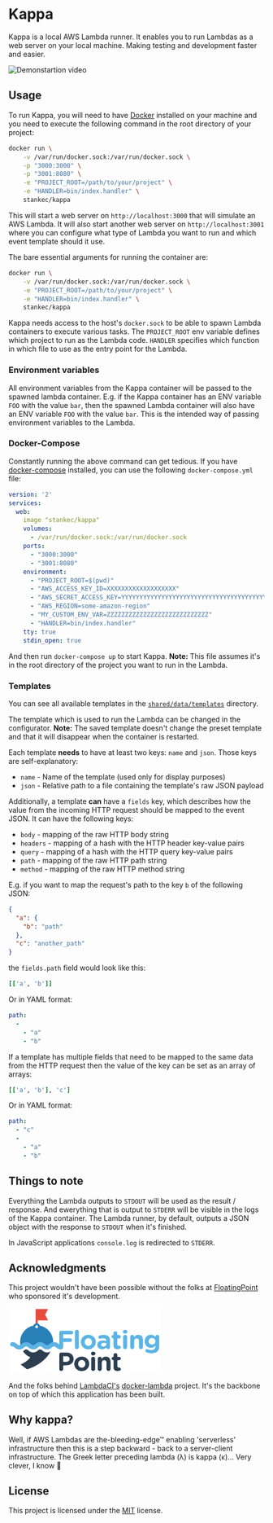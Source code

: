 # Kappa

Kappa is a local AWS Lambda runner. It enables you to run Lambdas as a web
server on your local machine. Making testing and development faster and easier.

![Demonstartion video](http://i.giphy.com/3o7bu7zFFPcMP3al8Y.gif)

## Usage

To run Kappa, you will need to have [Docker](https://www.docker.com/) installed
on your machine and you need to execute the following command in the root
directory of your project:

```Bash
docker run \
    -v /var/run/docker.sock:/var/run/docker.sock \
    -p "3000:3000" \
    -p "3001:8080" \
    -e "PROJECT_ROOT=/path/to/your/project" \
    -e "HANDLER=bin/index.handler" \
    stankec/kappa
```

This will start a web server on `http://localhost:3000` that will simulate an
AWS Lambda. It will also start another web server on `http://localhost:3001`
where you can configure what type of Lambda you want to run and which event
template should it use.

The bare essential arguments for running the container are:

```Bash
docker run \
    -v /var/run/docker.sock:/var/run/docker.sock \
    -e "PROJECT_ROOT=/path/to/your/project" \
    -e "HANDLER=bin/index.handler" \
    stankec/kappa
```

Kappa needs access to the host's `docker.sock` to be able to spawn Lambda
containers to execute various tasks. The `PROJECT_ROOT` env variable defines
which project to run as the Lambda code. `HANDLER` specifies which function in
which file to use as the entry point for the Lambda.

### Environment variables

All environment variables from the Kappa container will be passed to the spawned
lambda container. E.g. if the Kappa container has an ENV variable `FOO` with the
value `bar`, then the spawned Lambda container will also have an ENV variable
`FOO` with the value `bar`. This is the intended way of passing environment
variables to the Lambda.

### Docker-Compose

Constantly running the above command can get tedious. If you have
[docker-compose](https://docs.docker.com/compose/) installed, you can use the
following `docker-compose.yml` file:

```YAML
version: '2'
services:
  web:
    image "stankec/kappa"
    volumes:
      - /var/run/docker.sock:/var/run/docker.sock
    ports:
      - "3000:3000"
      - "3001:8080"
    environment:
      - "PROJECT_ROOT=$(pwd)"
      - "AWS_ACCESS_KEY_ID=XXXXXXXXXXXXXXXXXXX"
      - "AWS_SECRET_ACCESS_KEY=YYYYYYYYYYYYYYYYYYYYYYYYYYYYYYYYYYYYYYYYY"
      - "AWS_REGION=some-amazon-region"
      - "MY_CUSTOM_ENV_VAR=ZZZZZZZZZZZZZZZZZZZZZZZZZZZZ"
      - "HANDLER=bin/index.handler"
    tty: true
    stdin_open: true
```

And then run `docker-compose up` to start Kappa.
__Note:__ This file assumes it's in the root directory of the project you want
to run in the Lambda.

### Templates

You can see all available templates in the
[`shared/data/templates`](/shared/data/templates) directory.

The template which is used to run the Lambda can be changed in the configurator.
__Note:__ The saved template doesn't change the preset template and that
it will disappear when the container is restarted.

Each template __needs__ to have at least two keys: `name` and `json`. Those keys
are self-explanatory:

* `name` - Name of the template (used only for display purposes)
* `json` - Relative path to a file containing the template's raw JSON payload

Additionally, a template __can__ have a `fields` key, which describes how the
value from the incoming HTTP request should be mapped to the event JSON. It can
have the following keys:

* `body` - mapping of the raw HTTP body string
* `headers` - mapping of a hash with the HTTP header key-value pairs
* `query` - mapping of a hash with the HTTP query key-value pairs
* `path` - mapping of the raw HTTP path string
* `method` - mapping of the raw HTTP method string

E.g. if you want to map the request's path to the key `b` of the following JSON:

```JSON
{
  "a": {
    "b": "path"
  },
  "c": "another_path"
}
```

the `fields.path` field would look like this:

```Ruby
[['a', 'b']]
```

Or in YAML format:

```YAML
path:
  -
    - "a"
    - "b"
```

If a template has multiple fields that need to be mapped to the same data from
the HTTP request then the value of the key can be set as an array of arrays:

```Ruby
[['a', 'b'], 'c']
```

Or in YAML format:

```YAML
path:
  - "c"
  -
    - "a"
    - "b"
```

## Things to note

Everything the Lambda outputs to `STDOUT` will be used as the result / response.
And ewerything that is output to `STDERR` will be visible in the logs of the
Kappa container. The Lambda runner, by default, outputs a JSON object with the
response to `STDOUT` when it's finished.

In JavaScript applications `console.log` is redirected to `STDERR`.

## Acknowledgments

This project wouldn't have been possible without the folks at
[FloatingPoint](https://floatingpoint.io) who sponsored it's development.

<a href="https://floatingpoint.io">
  <img src="/assets/fp_logo.png" alt="FloatingPoint logo" width="300">
</a>

And the folks behind
[LambdaCI's](https://github.com/lambci/lambci)
[docker-lambda](https://github.com/lambci/docker-lambda)
project. It's the backbone on top of which this application has been built.

## Why kappa?

Well, if AWS Lambdas are the-bleeding-edge™ enabling 'serverless'
infrastructure then this is a step backward - back to a server-client
infrastructure. The Greek letter preceding lambda (λ) is kappa (κ)...
Very clever, I know 🤣

## License

This project is licensed under the [MIT](LICENSE.txt) license.
